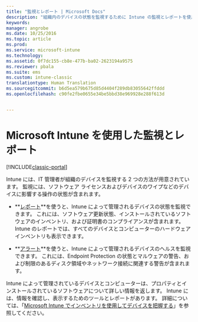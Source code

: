 ```yaml
---
title: "監視とレポート | Microsoft Docs"
description: "組織内のデバイスの状態を監視するために Intune の監視とレポートを使用します。"
keywords: 
manager: angrobe
ms.date: 10/25/2016
ms.topic: article
ms.prod: 
ms.service: microsoft-intune
ms.technology: 
ms.assetid: 0f7dc155-cb8e-477b-ba02-2623194a9575
ms.reviewer: pbala
ms.suite: ems
ms.custom: intune-classic
translationtype: Human Translation
ms.sourcegitcommit: b6d5ea579b675d85d4404f289db83055642ffddd
ms.openlocfilehash: c90fe2fbe0655e34be5bbd38e969928e288f613d


---
```


# <a name="monitoring-and-reports-with-microsoft-intune"></a>Microsoft Intune を使用した監視とレポート

[!INCLUDE[classic-portal](../includes/classic-portal.md)]

Intune には、IT 管理者が組織のデバイスを監視する 2 つの方法が用意されています。 監視には、ソフトウェア ライセンスおよびデバイスのワイプなどのデバイスに影響する操作の状態が含まれます。

-   **[レポート](../deploy-use/understand-microsoft-intune-operations-by-using-reports.md)**を使うと、Intune によって管理されるデバイスの状態を監視できます。 これには、ソフトウェア更新状態、インストールされているソフトウェアのインベントリ、および証明書のコンプライアンスが含まれます。
     Intune のレポートでは、すべてのデバイスとコンピューターのハードウェア インベントリも表示できます。

-   **[アラート](../deploy-use/get-notified-by-alerts.md)**を使うと、Intune によって管理されるデバイスのヘルスを監視できます。 これには、Endpoint Protection の状態とマルウェアの警告、および制限のあるディスク領域やネットワーク接続に関連する警告が含まれます。

Intune によって管理されているデバイスとコンピューターは、プロパティとインストールされているソフトウェアについて詳しい情報を返します。 Intune には、情報を確認し、表示するためのツールとレポートがあります。 詳細については、「[Microsoft Intune でインベントリを使用してデバイスを把握する](../deploy-use/understand-your-devices-with-inventory-in-microsoft-intune.md)」を参照してください。



<!--HONumber=Dec16_HO2-->


